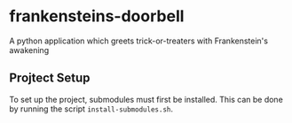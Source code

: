 # frankensteins-doorbell

A python application which greets trick-or-treaters with Frankenstein's awakening

## Projtect Setup

To set up the project, submodules must first be installed.  This can be done by running the script `install-submodules.sh`.
